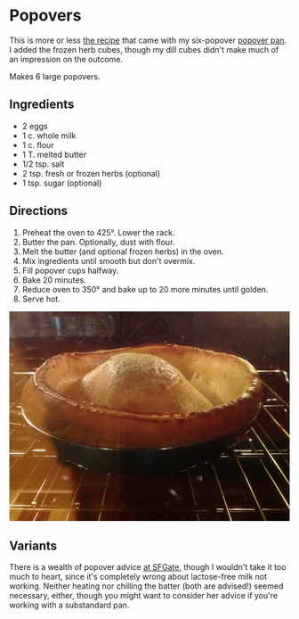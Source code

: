 # Popovers

This is more or less [the recipe](https://www.nordicware.com/recipe/rosemary-popovers/) that came with my six-popover [popover pan](https://www.nordicware.com/grand-popover-pan).  I added the frozen herb cubes, though my dill cubes didn't make much of an impression on the outcome.

Makes 6 large popovers.

## Ingredients

* 2 eggs
* 1 c. whole milk
* 1 c. flour
* 1 T. melted butter
* 1/2 tsp. salt
* 2 tsp. fresh or frozen herbs (optional)
* 1 tsp. sugar (optional)

## Directions

1. Preheat the oven to 425°.  Lower the rack.
2. Butter the pan.  Optionally, dust with flour.
3. Melt the butter (and optional frozen herbs) in the oven.
4. Mix ingredients until smooth but don't overmix.  
5. Fill popover cups halfway.
6. Bake 20 minutes.
7. Reduce oven to 350° and bake up to 20 more minutes until golden.
8. Serve hot.

![caught in the act of poofing](../images/poof1.png)

## Variants

There is a wealth of popover advice [at SFGate](https://www.sfgate.com/recipes/article/Baker-s-quest-What-makes-perfect-popovers-4601293.php),
though I wouldn't take it too much to heart, since it's completely wrong about lactose-free milk not working.
Neither heating nor chilling the batter (both are advised!) seemed necessary, either,
though you might want to consider her advice if you're working with a substandard pan.
